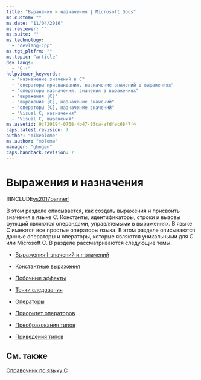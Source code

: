 ```yaml
---
title: "Выражения и назначения | Microsoft Docs"
ms.custom: ""
ms.date: "11/04/2016"
ms.reviewer: ""
ms.suite: ""
ms.technology: 
  - "devlang-cpp"
ms.tgt_pltfrm: ""
ms.topic: "article"
dev_langs: 
  - "C++"
helpviewer_keywords: 
  - "назначение значений в C"
  - "операторы присваивания, назначение значений в выражениях"
  - "операторы назначения, значения в выражениях"
  - "выражения [C]"
  - "выражения [C], назначение значений"
  - "операторы [C], назначение значений"
  - "Visual C, назначения"
  - "Visual C, выражения"
ms.assetid: 9c72919f-0768-4b47-85ca-afdfec6847f4
caps.latest.revision: 7
author: "mikeblome"
ms.author: "mblome"
manager: "ghogen"
caps.handback.revision: 7
---
```

# Выражения и назначения
[!INCLUDE[vs2017banner](../assembler/inline/includes/vs2017banner.md)]

В этом разделе описывается, как создать выражения и присвоить значения в языке C.  Константы, идентификаторы, строки и вызовы функций являются операндами, управляемыми в выражениях.  В языке C имеются все простые операторы языка.  В этом разделе описываются данные операторы и операторы, которые являются уникальными для C или Microsoft C.  В разделе рассматриваются следующие темы.  
  
-   [Выражения l\-значений и r\-значений](../Topic/L-Value%20and%20R-Value%20Expressions.md)  
  
-   [Константные выражения](../c-language/c-constant-expressions.md)  
  
-   [Побочные эффекты](../c-language/side-effects.md)  
  
-   [Точки следования](../c-language/c-sequence-points.md)  
  
-   [Операторы](../c-language/c-operators.md)  
  
-   [Приоритет операторов](../Topic/Precedence%20and%20Order%20of%20Evaluation.md)  
  
-   [Преобразования типов](../c-language/type-conversions-c.md)  
  
-   [Приведения типов](../c-language/type-cast-conversions.md)  
  
## См. также  
 [Справочник по языку C](../Topic/C%20Language%20Reference.md)